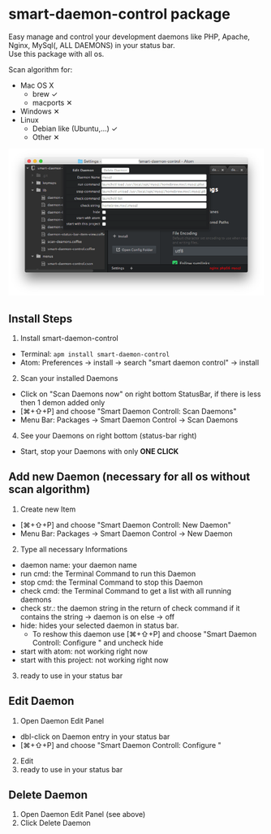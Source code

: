 # smart-daemon-control package

Easy manage and control your development daemons like PHP, Apache, Nginx, MySql(, ALL DAEMONS) in your status bar.<br>
Use this package with all os.

Scan algorithm for:
 * Mac OS X
   * brew ✓
   * macports ✕
 * Windows ✕
 * Linux
   * Debian like (Ubuntu,...) ✓
   * Other ✕

![Preview](https://raw.githubusercontent.com/mulian/smart-daemon-control/master/preview.png)

## Install Steps
1. Install smart-daemon-control
 * Terminal: `apm install smart-daemon-control`
 * Atom: Preferences -> install -> search "smart daemon control" -> install
2. Scan your installed Daemons
 * Click on "Scan Daemons now" on right bottom StatusBar, if there is less then 1 demon added only
 * [⌘+⇧+P] and choose "Smart Daemon Controll: Scan Daemons"
 * Menu Bar: Packages -> Smart Daemon Control -> Scan Daemons
4. See your Daemons on right bottom (status-bar right)
 * Start, stop your Daemons with only **ONE CLICK**

## Add new Daemon (necessary for all os without scan algorithm)
1. Create new Item
  * [⌘+⇧+P] and choose "Smart Daemon Controll: New Daemon"
  * Menu Bar: Packages -> Smart Daemon Control -> New Daemon
2. Type all necessary Informations
  * daemon name: your daemon name
  * run cmd: the Terminal Command to run this Daemon
  * stop cmd: the Terminal Command to stop this Daemon
  * check cmd: the Terminal Command to get a list with all running daemons
  * check str.: the daemon string in the return of check command if it contains the string -> daemon is on else -> off
  * hide: hides your selected daemon in status bar.
    * To reshow this daemon use [⌘+⇧+P] and choose "Smart Daemon Controll: Configure <yourDaemonName>" and uncheck hide
  * start with atom: not working right now
  * start with this project: not working right now
3. ready to use in your status bar

## Edit Daemon
1. Open Daemon Edit Panel
  * dbl-click on Daemon entry in your status bar
  * [⌘+⇧+P] and choose "Smart Daemon Controll: Configure <yourDaemonName>"
2. Edit
3. ready to use in your status bar

## Delete Daemon
1. Open Daemon Edit Panel (see above)
2. Click Delete Daemon
